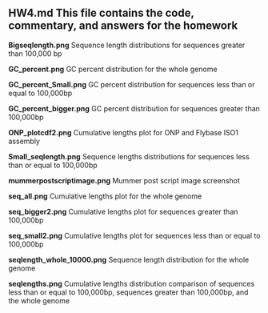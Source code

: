 ## **HW4.md** This file contains the code, commentary, and answers for the homework

**Bigseqlength.png** Sequence length distributions for sequences greater than 100,000 bp

**GC_percent.png** GC percent distribution for the whole genome

**GC_percent_Small.png** GC percent distribution for sequences less than or equal to 100,000bp

**GC_percent_bigger.png** GC percent distribution for sequences greater than 100,000bp

**ONP_plotcdf2.png** Cumulative lengths plot for ONP and Flybase ISO1 assembly

**Small_seqlength.png** Sequence lengths distributions for sequences less than or equal to 100,000bp

**mummerpostscriptimage.png** Mummer post script image screenshot

**seq_all.png** Cumulative lengths plot for the whole genome

**seq_bigger2.png** Cumulative lengths plot for sequences greater than 100,000bp

**seq_small2.png** Cumulative lengths plot for sequences less than or equal to 100,000bp

**seqlength_whole_10000.png** Sequence length distribution for the whole genome

**seqlengths.png** Cumulative lengths distribution comparison of sequences less than or equal to 100,000bp, sequences greater than 100,000bp, and the whole genome
